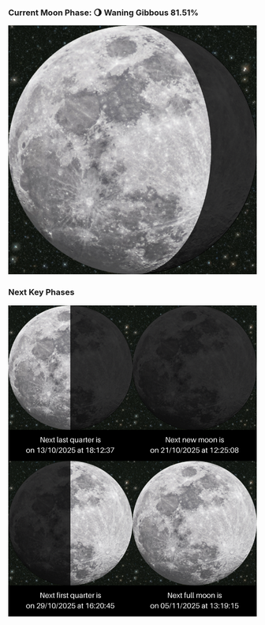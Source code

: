 ### Current Moon Phase: 🌖 Waning Gibbous 81.51%
![Moon Phase](moonphase.png)
### Next Key Phases
![Gallery](gallery.png)